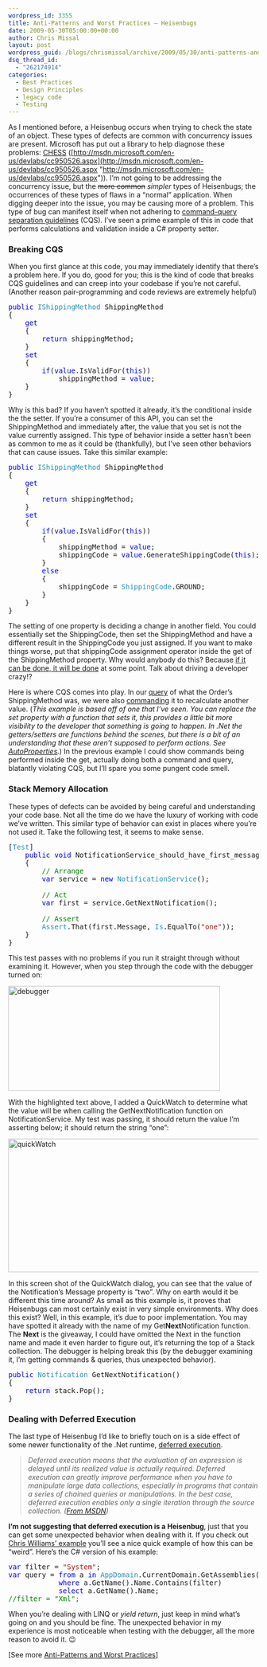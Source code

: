 ```yaml
---
wordpress_id: 3355
title: Anti-Patterns and Worst Practices – Heisenbugs
date: 2009-05-30T05:00:00+00:00
author: Chris Missal
layout: post
wordpress_guid: /blogs/chrismissal/archive/2009/05/30/anti-patterns-and-worst-practices-heisenbugs.aspx
dsq_thread_id:
  - "262174914"
categories:
  - Best Practices
  - Design Principles
  - legacy code
  - Testing
---
```

As I mentioned before, a Heisenbug occurs when trying to check the state of an object. These types of defects are common with concurrency issues are present. Microsoft has put out a library to help diagnose these problems: <a href="http://research.microsoft.com/en-us/projects/chess/" target="_blank">CHESS</a> ([http://msdn.microsoft.com/en-us/devlabs/cc950526.aspx](http://msdn.microsoft.com/en-us/devlabs/cc950526.aspx "http://msdn.microsoft.com/en-us/devlabs/cc950526.aspx")). I&rsquo;m not going to be addressing the concurrency issue, but the <span style="text-decoration: line-through">more common</span>&nbsp;_simpler_ types of Heisenbugs; the occurrences of these types of flaws in a &ldquo;normal&rdquo; application. When digging deeper into the issue, you may be causing more of a problem. This type of bug can manifest itself when not adhering to <a href="http://en.wikipedia.org/wiki/Command-Query_Separation" target="_blank">command-query separation guidelines</a> (CQS). I&rsquo;ve seen a prime example of this in code that performs calculations and validation inside a C# property setter.

### Breaking CQS

When you first glance at this code, you may immediately identify that there&rsquo;s a problem here. If you do, good for you; this is the kind of code that breaks CQS guidelines and can creep into your codebase if you&rsquo;re not careful. (Another reason pair-programming and code reviews are extremely helpful)

<pre><span style="color: blue">public </span><span style="color: #2b91af">IShippingMethod </span>ShippingMethod<br />{<br />    <span style="color: blue">get<br />    </span>{<br />        <span style="color: blue">return </span>shippingMethod;<br />    }<br />    <span style="color: blue">set<br />    </span>{<br />        <span style="color: blue">if</span>(<span style="color: blue">value</span>.IsValidFor(<span style="color: blue">this</span>))<br />            shippingMethod = <span style="color: blue">value</span>;<br />    }<br />}</pre>

[](http://11011.net/software/vspaste)

Why is this bad? If you haven&rsquo;t spotted it already, it&rsquo;s the conditional inside the the setter. If you&rsquo;re a consumer of this API, you can set the ShippingMethod and immediately after, the value that you set is not the value currently assigned. This type of behavior inside a setter hasn&rsquo;t been as common to me as it could be (thankfully), but I&rsquo;ve seen other behaviors that can cause issues. Take this similar example:

<pre><span style="color: blue">public </span><span style="color: #2b91af">IShippingMethod </span>ShippingMethod<br />{<br />    <span style="color: blue">get<br />    </span>{<br />        <span style="color: blue">return </span>shippingMethod;<br />    }<br />    <span style="color: blue">set<br />    </span>{<br />        <span style="color: blue">if</span>(<span style="color: blue">value</span>.IsValidFor(<span style="color: blue">this</span>))<br />        {<br />            shippingMethod = <span style="color: blue">value</span>;<br />            shippingCode = <span style="color: blue">value</span>.GenerateShippingCode(<span style="color: blue">this</span>);<br />        }<br />        <span style="color: blue">else<br />        </span>{<br />            shippingCode = <span style="color: #2b91af">ShippingCode</span>.GROUND;<br />        }<br />    }<br />}</pre>

[](http://11011.net/software/vspaste)

The setting of one property is deciding a change in another field. You could essentially set the ShippingCode, then set the ShippingMethod and have a different result in the ShippingCode you just assigned. If you want to make things worse, put that shippingCode assignment operator inside the get of the ShippingMethod property. Why would anybody do this? Because <a title="Murphy's Law" href="http://en.wikipedia.org/wiki/Murphy%27s_law" target="_blank">if it can be done, it will be done</a> at some point. Talk about driving a developer crazy!?

Here is where CQS comes into play. In our <span style="text-decoration: underline">query</span> of what the Order&rsquo;s ShippingMethod was, we were also <span style="text-decoration: underline">commanding</span> it to recalculate another value. (_This example is based off of one that I&rsquo;ve seen. You can replace the set property with a function that sets it, this provides a little bit more visibility to the developer that something is going to happen. In .Net the getters/setters are functions behind the scenes, but there is a bit of an understanding that these aren&rsquo;t supposed to perform actions. See <a href="http://msdn.microsoft.com/en-us/library/bb384054.aspx" target="_blank">AutoProperties</a>._) In the previous example I could show commands being performed inside the get, actually doing both a command and query, blatantly violating CQS, but I&rsquo;ll spare you some pungent code smell.

### Stack Memory Allocation

These types of defects can be avoided by being careful and understanding your code base. Not all the time do we have the luxury of working with code we&rsquo;ve written. This similar type of behavior can exist in places where you&rsquo;re not used it. Take the following test, it seems to make sense.

<pre>[<span style="color: #2b91af">Test</span>]<br />    <span style="color: blue">public void </span>NotificationService_should_have_first_message_equal_to_one()<br />    {<br />        <span style="color: green">// Arrange<br />        </span><span style="color: blue">var </span>service = <span style="color: blue">new </span><span style="color: #2b91af">NotificationService</span>();<br /><br />        <span style="color: green">// Act<br />        </span><span style="color: blue">var </span>first = service.GetNextNotification();<br /><br />        <span style="color: green">// Assert<br />        </span><span style="color: #2b91af">Assert</span>.That(first.Message, <span style="color: #2b91af">Is</span>.EqualTo(<span style="color: #a31515">"one"</span>));<br />    }<br />}</pre>

This test passes with no problems if you run it straight through without examining it. However, when you step through the code with the debugger turned on:

[<img style="border-top-width: 0px;border-left-width: 0px;border-bottom-width: 0px;border-right-width: 0px" alt="debugger" src="//lostechies.com/chrismissal/files/2011/03/debugger_thumb_34DA530A.jpg" width="426" border="0" height="211" />](//lostechies.com/chrismissal/files/2011/03/debugger_2537B748.jpg) 

With the highlighted text above, I added a QuickWatch to determine what the value will be when calling the GetNextNotification function on NotificationService. My test was passing, it should return the value I&rsquo;m asserting below; it should return the string &ldquo;one&rdquo;:

[<img style="border-top-width: 0px;border-left-width: 0px;border-bottom-width: 0px;border-right-width: 0px" alt="quickWatch" src="//lostechies.com/chrismissal/files/2011/03/quickWatch_thumb_01A0AA52.jpg" width="625" border="0" height="268" />](//lostechies.com/chrismissal/files/2011/03/quickWatch_7D93CBCE.jpg) 

In this screen shot of the QuickWatch dialog, you can see that the value of the Notification&rsquo;s Message property is &ldquo;two&rdquo;. Why on earth would it be different this time around? As small as this example is, it proves that Heisenbugs can most certainly exist in very simple environments. Why does this exist? Well, in this example, it&rsquo;s due to poor implementation. You may have spotted it already with the name of my Get**Next**Notification function. The **Next** is the giveaway, I could have omitted the Next in the function name and made it even harder to figure out, it&rsquo;s returning the top of a Stack<string> collection. The debugger is helping break this (by the debugger examining it, I&rsquo;m getting commands & queries, thus unexpected behavior).

<pre><span style="color: blue">public </span><span style="color: #2b91af">Notification </span>GetNextNotification()<br />{<br />    <span style="color: blue">return </span>stack.Pop();<br />}</pre>

[](http://11011.net/software/vspaste)

### Dealing with Deferred Execution

The last type of Heisenbug I&rsquo;d like to briefly touch on is a side effect of some newer functionality of the .Net runtime, <a href="http://msdn.microsoft.com/en-us/library/bb669162(loband).aspx" target="_blank">deferred execution</a>.

> _Deferred execution means that the evaluation of an expression is delayed until its realized value is actually required. Deferred execution can greatly improve performance when you have to manipulate large data collections, especially in programs that contain a series of chained queries or manipulations. In the best case, deferred execution enables only a single iteration through the source collection. (<a href="http://msdn.microsoft.com/en-us/library/bb943859(loband).aspx" target="_blank">From MSDN</a>)_

**I&rsquo;m not suggesting that deferred execution is a Heisenbug**, just that you can get some unexpected behavior when dealing with it. If you check out <a title="Deferred Execution in LINQ" href="http://geekswithblogs.net/cwilliams/archive/2008/03/20/120673.aspx" target="_blank">Chris Williams&rsquo; example</a> you&rsquo;ll see a nice quick example of how this can be &ldquo;weird&rdquo;. Here&rsquo;s the C# version of his example:

<pre><span style="color: blue">var </span>filter = <span style="color: #a31515">"System"</span>;<br /><span style="color: blue">var </span>query = <span style="color: blue">from </span>a <span style="color: blue">in </span><span style="color: #2b91af">AppDomain</span>.CurrentDomain.GetAssemblies()<br />            <span style="color: blue">where </span>a.GetName().Name.Contains(filter)<br />            <span style="color: blue">select </span>a.GetName().Name;<br /><span style="color: green">//filter = "Xml";</span></pre>

[](http://11011.net/software/vspaste)

When you&rsquo;re dealing with LINQ or _yield return_, just keep in mind what&rsquo;s going on and you should be fine. The unexpected behavior in my experience is most noticeable when testing with the debugger, all the more reason to avoid it. 😉

[See more <a href="/blogs/chrismissal/archive/2009/05/25/anti-patterns-and-worst-practices-you-re-doing-it-wrong.aspx" target="_self">Anti-Patterns and Worst Practices</a>]